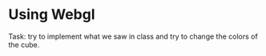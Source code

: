 # Using Webgl

Task: try to implement what we saw in class and try to change the colors of the cube.


